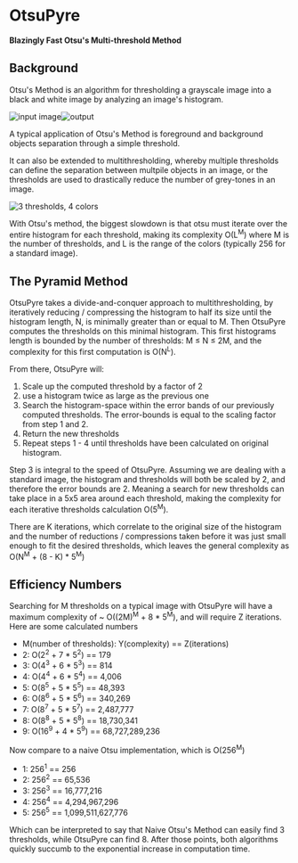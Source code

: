 # OtsuPyre
**Blazingly Fast Otsu's Multi-threshold Method**

## Background

Otsu's Method is an algorithm for thresholding a grayscale image into a black and white image by analyzing an image's histogram.

![input image](http://github.com/lancekindle/OtsuPyre/wiki/images/tractor.png  "input greyscale image")![output](https://github.com/lancekindle/OtsuPyre/wiki/images/tractor_bw.png  "BW output image")

A typical application of Otsu's Method is foreground and background objects separation through a simple threshold.

It can also be extended to multithresholding, whereby multiple thresholds can define the separation between multpile objects in an image, or the thresholds are used to drastically reduce the number of grey-tones in an image.

![3 thresholds, 4 colors](https://github.com/lancekindle/OtsuPyre/wiki/images/tractor_four_tone.png  "3 thresholds, 4 colors")

With Otsu's method, the biggest slowdown is that otsu must iterate over the entire histogram for each threshold, making its complexity O(L<sup>M</sup>) where M is the number of thresholds, and L is the range of the colors (typically 256 for a standard image).

## The Pyramid Method

OtsuPyre takes a divide-and-conquer approach to multithresholding, by iteratively reducing / compressing the histogram to half its size until the histogram length, N, is minimally greater than or equal to M. Then OtsuPyre computes the thresholds on this minimal histogram. This first histograms length is bounded by the number of thresholds: M ≤ N ≤ 2M, and the complexity for this first computation is O(N<sup>L</sup>).

From there, OtsuPyre will:

1. Scale up the computed threshold by a factor of 2
2. use a histogram twice as large as the previous one
3. Search the histogram-space within the error bands of our previously computed thresholds. The error-bounds is equal to the scaling factor from step 1 and 2.
4. Return the new thresholds
5. Repeat steps 1 - 4 until thresholds have been calculated on original histogram.

Step 3 is integral to the speed of OtsuPyre. Assuming we are dealing with a standard image, the histogram and thresholds will both be scaled by 2, and therefore the error bounds are 2. Meaning a search for new thresholds can take place in a 5x5 area around each threshold, making the complexity for each iterative thresholds calculation O(5<sup>M</sup>).

There are K iterations, which correlate to the original size of the histogram and the number of reductions / compressions taken before it was just small enough to fit the desired thresholds, which leaves the general complexity as O(N<sup>M</sup> + (8 - K) * 5<sup>M</sup>)

## Efficiency Numbers

Searching for M thresholds on a typical image with OtsuPyre will have a maximum complexity of ~ O((2M)<sup>M</sup> + 8 * 5<sup>M</sup>), and will require Z iterations. Here are some calculated numbers

- M(number of thresholds): Y(complexity) == Z(iterations)
- 2: O(2<sup>2</sup> + 7 * 5<sup>2</sup>) == 179
- 3: O(4<sup>3</sup> + 6 * 5<sup>3</sup>) == 814
- 4: O(4<sup>4</sup> + 6 * 5<sup>4</sup>) == 4,006
- 5: O(8<sup>5</sup> + 5 * 5<sup>5</sup>) == 48,393
- 6: O(8<sup>6</sup> + 5 * 5<sup>6</sup>) == 340,269
- 7: O(8<sup>7</sup> + 5 * 5<sup>7</sup>) == 2,487,777
- 8: O(8<sup>8</sup> + 5 * 5<sup>8</sup>) == 18,730,341
- 9: O(16<sup>9</sup> + 4 * 5<sup>9</sup>) == 68,727,289,236

Now compare to a naive Otsu implementation, which is O(256<sup>M</sup>)

- 1: 256<sup>1</sup> == 256
- 2: 256<sup>2</sup> == 65,536
- 3: 256<sup>3</sup> == 16,777,216
- 4: 256<sup>4</sup> == 4,294,967,296
- 5: 256<sup>5</sup> == 1,099,511,627,776

Which can be interpreted to say that Naive Otsu's Method can easily find 3 thresholds, while OtsuPyre can find 8. After those points, both algorithms quickly succumb to the exponential increase in computation time.
